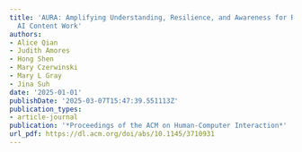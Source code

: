 ```yaml
---
title: 'AURA: Amplifying Understanding, Resilience, and Awareness for Responsible
  AI Content Work'
authors:
- Alice Qian
- Judith Amores
- Hong Shen
- Mary Czerwinski
- Mary L Gray
- Jina Suh
date: '2025-01-01'
publishDate: '2025-03-07T15:47:39.551113Z'
publication_types:
- article-journal
publication: '*Proceedings of the ACM on Human-Computer Interaction*'
url_pdf: https://dl.acm.org/doi/abs/10.1145/3710931 
---
```

